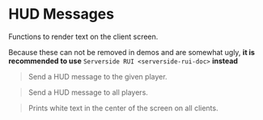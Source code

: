 # HUD Messages

Functions to render text on the client screen.

Because these can not be removed in demos and are somewhat ugly, **it is
recommended to use**
`Serverside RUI <serverside-rui-doc>` 
**instead**

> Send a HUD message to the given player.

> Send a HUD message to all players.

> Prints white text in the center of the screen on all clients.
